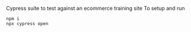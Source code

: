 Cypress suite to test against an ecommerce training site
To setup and run  
```
npm i
npx cypress open
```
